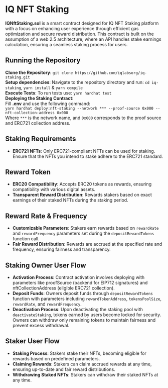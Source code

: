 # IQ NFT Staking

**IQNftStaking.sol** is a smart contract designed for IQ NFT Staking platform with a focus on enhancing user experience through efficient gas optimization and secure reward distribution. This contract is built on the assumption of a web 2.5 architecture, where an API handles stake earnings calculation, ensuring a seamless staking process for users.

## Running the Repository

**Clone the Repository**: `git clone https://github.com/iqlabsorg/iq-staking.git`  
**Setup dependencies**: Navigate to the repository directory and run: `cd iq-staking`, `yarn install` & `yarn compile`  
**Execute Tests**: To run tests use: `yarn hardhat test`  
**Deploying the Staking Contract**:  
Fill **.env** and use the following command:  
`yarn hardhat deploy:nft-staking --network *** --proof-source 0x000 --nft-collection-address 0x000`  
Where `***` is the network name, and `0x000` corresponds to the proof source and ERC721 collection address.

## Staking Requirements

- **ERC721 NFTs**: Only ERC721-compliant NFTs can be used for staking. Ensure that the NFTs you intend to stake adhere to the ERC721 standard.

## Reward Token

- **ERC20 Compatibility**: Accepts ERC20 tokens as rewards, ensuring compatibility with various digital assets.
- **Transparent Reward Distribution**: Rewards stakers based on exact earnings of their staked NFTs during the staking period.

## Reward Rate & Frequency

- **Customizable Parameters**: Stakers earn rewards based on `rewardRate` and `rewardFrequency` parameters set during the `depositRewardTokens` function call.
- **Fair Reward Distribution**: Rewards are accrued at the specified rate and frequency, ensuring fairness and transparency.

## Staking Owner User Flow

- **Activation Process**: Contract activation involves deploying with parameters like proofSource (backend for EIP712 signatures) and nftCollectionAddress (eligible ERC721 collection).
- **Deposit Funds**: Owners deposit funds through `depositRewardTokens` function with parameters including `rewardTokenAddress`, `tokensPoolSize`, `rewardRate`, and `rewardFrequency`.
- **Deactivation Process**: Upon deactivating the staking pool with `deactivateStaking`, tokens earned by users become locked for security. Owners can withdraw only remaining tokens to maintain fairness and prevent excess withdrawal.

## Staker User Flow

- **Staking Process**: Stakers stake their NFTs, becoming eligible for rewards based on predefined parameters.
- **Claiming Rewards**: Stakers can claim accrued rewards at any time, ensuring up-to-date and fair reward distributions.
- **Withdrawing Staked NFTs**: Stakers can withdraw their staked NFTs at any time.
